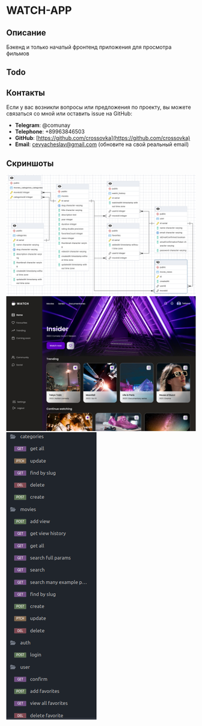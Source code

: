 ﻿# WATCH-APP 

## Описание

Бэкенд и только начатый фронтенд приложения для просмотра фильмов

## Todo


## Контакты

Если у вас возникли вопросы или предложения по проекту, вы можете связаться со мной или оставить issue на GitHub:

- **Telegram**: @comunay
- **Telephone**: +89963846503
- **GitHub**: [https://github.com/crossovka](https://github.com/crossovka)
- **Email**: [cevyacheslav@gmail.com](mailto:cevyacheslav@gmail.com) (обновите на свой реальный email)

## Скриншоты

![alt text](./imgs/1.png)
![alt text](./imgs/2.png)
![alt text](./imgs/3.png)
